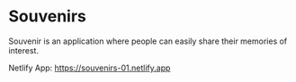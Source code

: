 # Souvenirs
Souvenir is an application where people can easily share their memories of interest.

Netlify App: https://souvenirs-01.netlify.app
